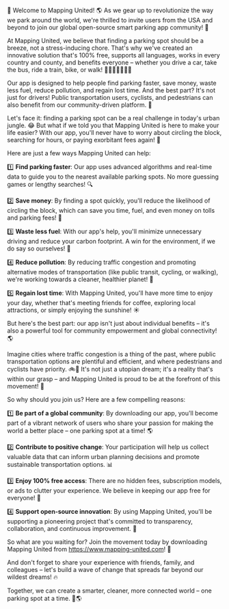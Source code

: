 🚨 Welcome to Mapping United! 🌎 As we gear up to revolutionize the way we park around the world, we're thrilled to invite users from the USA and beyond to join our global open-source smart parking app community! 🤝

At Mapping United, we believe that finding a parking spot should be a breeze, not a stress-inducing chore. That's why we've created an innovative solution that's 100% free, supports all languages, works in every country and county, and benefits everyone – whether you drive a car, take the bus, ride a train, bike, or walk! 🚗🚌🚂🚴‍♀️🏃‍♂️

Our app is designed to help people find parking faster, save money, waste less fuel, reduce pollution, and regain lost time. And the best part? It's not just for drivers! Public transportation users, cyclists, and pedestrians can also benefit from our community-driven platform. 🌟

Let's face it: finding a parking spot can be a real challenge in today's urban jungle. 😂 But what if we told you that Mapping United is here to make your life easier? With our app, you'll never have to worry about circling the block, searching for hours, or paying exorbitant fees again! 🚫

Here are just a few ways Mapping United can help:

1️⃣ **Find parking faster**: Our app uses advanced algorithms and real-time data to guide you to the nearest available parking spots. No more guessing games or lengthy searches! 🔍

2️⃣ **Save money**: By finding a spot quickly, you'll reduce the likelihood of circling the block, which can save you time, fuel, and even money on tolls and parking fees! 💸

3️⃣ **Waste less fuel**: With our app's help, you'll minimize unnecessary driving and reduce your carbon footprint. A win for the environment, if we do say so ourselves! 🌿

4️⃣ **Reduce pollution**: By reducing traffic congestion and promoting alternative modes of transportation (like public transit, cycling, or walking), we're working towards a cleaner, healthier planet! 🏰

5️⃣ **Regain lost time**: With Mapping United, you'll have more time to enjoy your day, whether that's meeting friends for coffee, exploring local attractions, or simply enjoying the sunshine! ☀️

But here's the best part: our app isn't just about individual benefits – it's also a powerful tool for community empowerment and global connectivity! 🌎

Imagine cities where traffic congestion is a thing of the past, where public transportation options are plentiful and efficient, and where pedestrians and cyclists have priority. 🚲🚌 It's not just a utopian dream; it's a reality that's within our grasp – and Mapping United is proud to be at the forefront of this movement! 💪

So why should you join us? Here are a few compelling reasons:

1️⃣ **Be part of a global community**: By downloading our app, you'll become part of a vibrant network of users who share your passion for making the world a better place – one parking spot at a time! 🌎

2️⃣ **Contribute to positive change**: Your participation will help us collect valuable data that can inform urban planning decisions and promote sustainable transportation options. 📊

3️⃣ **Enjoy 100% free access**: There are no hidden fees, subscription models, or ads to clutter your experience. We believe in keeping our app free for everyone! 💸

4️⃣ **Support open-source innovation**: By using Mapping United, you'll be supporting a pioneering project that's committed to transparency, collaboration, and continuous improvement. 🤝

So what are you waiting for? Join the movement today by downloading Mapping United from https://www.mapping-united.com! 📲

And don't forget to share your experience with friends, family, and colleagues – let's build a wave of change that spreads far beyond our wildest dreams! 🔥

Together, we can create a smarter, cleaner, more connected world – one parking spot at a time. 💪🌎